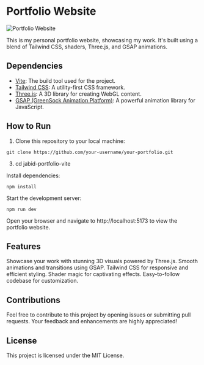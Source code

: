 # Portfolio Website

![Portfolio Website](./screenshot.png)

This is my personal portfolio website, showcasing my work. It's built using a blend of Tailwind CSS, shaders, Three.js, and GSAP animations. 

## Dependencies
- [Vite](https://vitejs.dev/): The build tool used for the project.
- [Tailwind CSS](https://tailwindcss.com/): A utility-first CSS framework.
- [Three.js](https://threejs.org/): A 3D library for creating WebGL content.
- [GSAP (GreenSock Animation Platform)](https://greensock.com/gsap/): A powerful animation library for JavaScript.

## How to Run
1. Clone this repository to your local machine:
```
git clone https://github.com/your-username/your-portfolio.git
```
3. cd jabid-portfolio-vite

Install dependencies:
```
npm install
````
Start the development server:
````
npm run dev
````
Open your browser and navigate to http://localhost:5173 to view the portfolio website.

## Features
Showcase your work with stunning 3D visuals powered by Three.js.
Smooth animations and transitions using GSAP.
Tailwind CSS for responsive and efficient styling.
Shader magic for captivating effects.
Easy-to-follow codebase for customization.

## Contributions
Feel free to contribute to this project by opening issues or submitting pull requests. Your feedback and enhancements are highly appreciated!

## License
This project is licensed under the MIT License.
